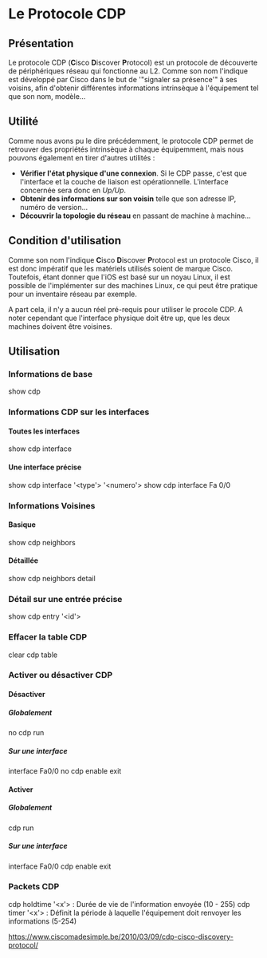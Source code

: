 # Le Protocole CDP

## Présentation

Le protocole CDP (**C**isco **D**iscover **P**rotocol) est un protocole
de découverte de périphériques réseau qui fonctionne au L2. Comme son
nom l'indique est développé par Cisco dans le but de '"signaler sa
présence'" à ses voisins, afin d'obtenir différentes informations
intrinsèque à l'équipement tel que son nom, modèle...

## Utilité

Comme nous avons pu le dire précédemment, le protocole CDP permet de
retrouver des propriétés intrinsèque à chaque équipemment, mais nous
pouvons également en tirer d'autres utilités :

* **Vérifier l'état physique d'une connexion**. Si le CDP passe,
    c'est que l'interface et la couche de liaison est opérationnelle.
    L'interface concernée sera donc en *Up/Up*.
* **Obtenir des informations sur son voisin** telle que son adresse
    IP, numéro de version...
* **Découvrir la topologie du réseau** en passant de machine à
    machine...

## Condition d'utilisation

Comme son nom l'indique **C**isco **D**iscover **P**rotocol est un
protocole Cisco, il est donc impératif que les matériels utilisés soient
de marque Cisco. Toutefois, étant donner que l'iOS est basé sur un
noyau Linux, il est possible de l'implémenter sur des machines Linux,
ce qui peut être pratique pour un inventaire réseau par exemple.

A part cela, il n'y a aucun réel pré-requis pour utiliser le procole
CDP. A noter cependant que l'interface physique doit être up, que les
deux machines doivent être voisines.

## Utilisation

### Informations de base

show cdp

### Informations CDP sur les interfaces

#### Toutes les interfaces

show cdp interface

#### Une interface précise

show cdp interface '<type'> '<numero'> show cdp interface Fa 0/0

### Informations Voisines

#### Basique

show cdp neighbors

#### Détaillée

show cdp neighbors detail

### Détail sur une entrée précise

show cdp entry '<id'>

### Effacer la table CDP

clear cdp table

### Activer ou désactiver CDP

#### Désactiver

##### Globalement

no cdp run

##### Sur une interface

interface Fa0/0 no cdp enable exit

#### Activer

##### Globalement

cdp run

##### Sur une interface

interface Fa0/0 cdp enable exit

### Packets CDP

cdp holdtime '<x'> : Durée de vie de l'information envoyée (10 - 255)
cdp timer '<x'> : Définit la période à laquelle l'équipement doit
renvoyer les informations (5-254)

<https://www.ciscomadesimple.be/2010/03/09/cdp-cisco-discovery-protocol/>
